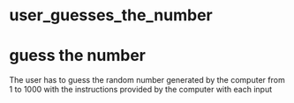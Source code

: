# user_guesses_the_number
<h1>guess the number</h1>
<p>The user has to guess the random number generated by the computer from 1 to 1000 with the instructions provided by the computer with each input</p>
